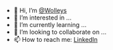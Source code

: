 - 👋 Hi, I’m [@Wolleys](https://github.com/Wolleys)
- 👀 I’m interested in ...
- 🌱 I’m currently learning ...
- 👯 I’m looking to collaborate on ...
- 📫 How to reach me: [LinkedIn](https://www.linkedin.com/in/wolleys-migaya-94495970/)

<!--
**Wolleys/Wolleys** is a ✨ _special_ ✨ repository because its `README.md` (this file) appears on your GitHub profile.

Here are some ideas to get you started:

- 🔭 I’m currently working on ...
- 🌱 I’m currently learning ...
- 👯 I’m looking to collaborate on ...
- 🤔 I’m looking for help with ...
- 💬 Ask me about ...
- 📫 How to reach me: ...
- 😄 Pronouns: ...
- ⚡ Fun fact: ...
-->
